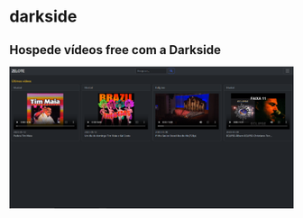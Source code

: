 # darkside
## Hospede vídeos free com a Darkside
![alt text](https://github.com/HallefBruno/darkside/blob/master/src/main/resources/static/img/Principal.PNG)
